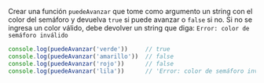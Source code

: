 Crear una función `puedeAvanzar` que tome como argumento un string con el color del semáforo y devuelva `true` si puede avanzar o `false` si no. Si no se ingresa un color válido, debe devolver un string que diga: `Error: color de semáforo inválido`

```javascript
console.log(puedeAvanzar('verde'))     // true
console.log(puedeAvanzar('amarillo'))  // false
console.log(puedeAvanzar('rojo'))      // false
console.log(puedeAvanzar('lila'))      // 'Error: color de semáforo inválido'
```